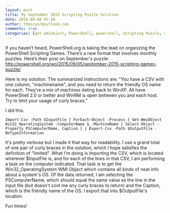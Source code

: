 ```yaml
---
layout: post
title: My September 2015 Scripting Puzzle Solution
date: 2015-09-08 07:10
author: thmsrynr@outlook.com
comments: true
categories: [get-wmiobject, PowerShell, powershell, Scripting Puzzle, scripting puzzle, scriptingpuzzle, Uncategorized, WMI]
---
```

If you haven’t heard, PowerShell.org is taking the lead on organizing the PowerShell Scripting Games. There’s a new format that involves monthly puzzles. Here’s their post on September's puzzle: <a href="http://powershell.org/wp/2015/09/05/september-2015-scripting-games-puzzle/" target="_blank">http://powershell.org/wp/2015/09/05/september-2015-scripting-games-puzzle/</a>

Here is my solution. The summarized instructions are: "You have a CSV with one column, "machinename", and you need to return the friendly OS name for each. They're a mix of machines dating back to WinXP. All have PowerShell 2.0 or better and WinRM is open between you and each host. Try to limit your usage of curly braces."

I did this.

```
Import-Csv -Path $InputFile | ForEach-Object -Process { Get-WmiObject Win32_OperatingSystem -ComputerName $_.MachineName | Select-Object -Property PSComputerName, Caption } | Export-Csv -Path $OutputFile -NoTypeInformation
```

It's pretty verbose but I made it that way for readability. I use a grand total of one pair of curly braces in the solution, which I hope satisfies the definition of "limited". What I'm doing is importing the CSV, which is located wherever $InputFile is, and for each of the lines in that CSV, I am performing a task on the computer indicated. That task is to get the Win32_OperatingSystem WMI Object which contains all kinds of neat info about a system's OS. Of the data returned, I am selecting the PSComputerName, which should equal the same value as the line in the input file (but doesn't cost me any curly braces to return) and the Caption, which is the friendly name of the OS. I export that into $OutputFile's location.

Fun times!
